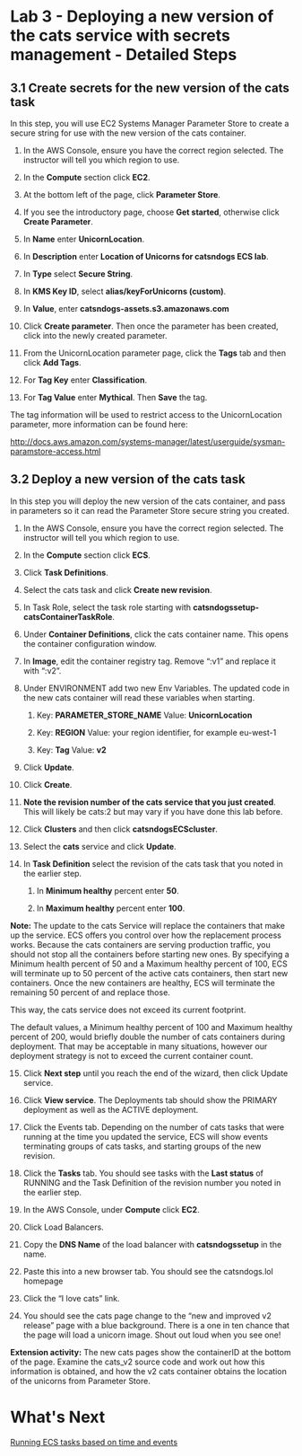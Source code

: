 # Lab 3 - Deploying a new version of the cats service with secrets management - Detailed Steps

## 3.1	Create secrets for the new version of the cats task

In this step, you will use EC2 Systems Manager Parameter Store to create a secure string for use with the new version of the cats container.

1.	In the AWS Console, ensure you have the correct region selected. The instructor will tell you which region to use.

2.	In the **Compute** section click **EC2**.

3.	At the bottom left of the page, click **Parameter Store**.

4.	If you see the introductory page, choose **Get started**, otherwise click **Create Parameter**.

5.	In **Name** enter **UnicornLocation**.

6.	In **Description** enter **Location of Unicorns for catsndogs ECS lab**.

7.	In **Type** select **Secure String**.

8.	In **KMS Key ID**, select **alias/keyForUnicorns (custom)**.

9.	In **Value**, enter **catsndogs-assets.s3.amazonaws.com**

10.	Click **Create parameter**. Then once the parameter has been created, click into the newly created parameter.

11.	From the UnicornLocation parameter page, click the **Tags** tab and then click **Add Tags**. 

12.	For **Tag Key** enter **Classification**.

13.	For **Tag Value** enter **Mythical**. Then **Save** the tag.

The tag information will be used to restrict access to the UnicornLocation parameter, more information can be found here: 

http://docs.aws.amazon.com/systems-manager/latest/userguide/sysman-paramstore-access.html 

## 3.2	Deploy a new version of the cats task

In this step you will deploy the new version of the cats container, and pass in parameters so it can read the Parameter Store secure string you created.

1. In the AWS Console, ensure you have the correct region selected. The instructor will tell you which region to use.

2. In the **Compute** section click **ECS**.

3. Click **Task Definitions**.

4. Select the cats task and click **Create new revision**.

5. In Task Role, select the task role starting with **catsndogssetup-catsContainerTaskRole**.

6. Under **Container Definitions**, click the cats container name. This opens the container configuration window.

7. In **Image**, edit the container registry tag. Remove “:v1” and replace it with “:v2”.

8. Under ENVIRONMENT add two new Env Variables. The updated code in the new cats container will read these variables when starting.

    1. Key: **PARAMETER_STORE_NAME** Value: **UnicornLocation**
    
    2. Key: **REGION** Value: your region identifier, for example eu-west-1
    
    3. Key: **Tag** Value: **v2**

9. Click **Update**.

10.	Click **Create**.

11.	**Note the revision number of the cats service that you just created**. This will likely be cats:2 but may vary if you have done this lab before.

12.	Click **Clusters** and then click **catsndogsECScluster**.

13.	Select the **cats** service and click **Update**.

14.	In **Task Definition** select the revision of the cats task that you noted in the earlier step.

    1. In **Minimum healthy** percent enter **50**.

    2. In **Maximum healthy** percent enter **100**.

**Note:** The update to the cats Service will replace the containers that make up the service. ECS offers you control over how the replacement process works. Because the cats containers are serving production traffic, you should not stop all the containers before starting new ones. By specifying a Minimum health percent of 50 and a Maximum healthy percent of 100, ECS will terminate up to 50 percent of the active cats containers, then start new containers. Once the new containers are healthy, ECS will terminate the remaining 50 percent of and replace those. 
  
This way, the cats service does not exceed its current footprint.
  
The default values, a Minimum healthy percent of 100 and Maximum healthy percent of 200, would briefly double the number of cats containers during deployment. That may be acceptable in many situations, however our deployment strategy is not to exceed the current container count.

15.	Click **Next step** until you reach the end of the wizard, then click Update service.

16.	Click **View service**. The Deployments tab should show the PRIMARY deployment as well as the ACTIVE deployment.

17.	Click the Events tab. Depending on the number of cats tasks that were running at the time you updated the service, ECS will show events terminating groups of cats tasks, and starting groups of the new revision.

18.	Click the **Tasks** tab. You should see tasks with the **Last status** of RUNNING and the Task Definition of the revision number you noted in the earlier step.

19.	In the AWS Console, under **Compute** click **EC2**.

20.	Click Load Balancers.

21.	Copy the **DNS Name** of the load balancer with **catsndogssetup** in the name.

22.	Paste this into a new browser tab. You should see the catsndogs.lol homepage

23.	Click the “I love cats” link.

24.	You should see the cats page change to the “new and improved v2 release” page with a blue background. There is a one in ten chance that the page will load a unicorn image. Shout out loud when you see one!

**Extension activity:** The new cats pages show the containerID at the bottom of the page. Examine the cats_v2 source code and work out how this information is obtained, and how the v2 cats container obtains the location of the unicorns from Parameter Store.

# What's Next
[Running ECS tasks based on time and events](../Lab-4-Artifacts/)

